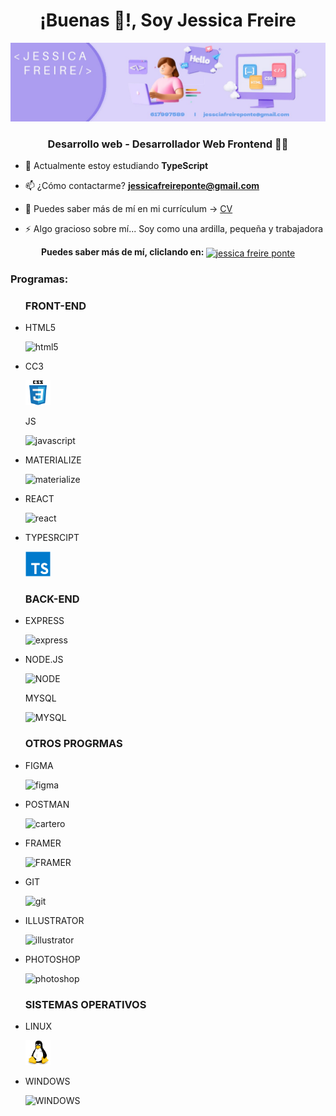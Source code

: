 <h1 align="center" color="#7854db">¡Buenas 👋!, Soy Jessica Freire</h1>
<img src="https://github.com/jessicafreireponte/jessicafreireponte/blob/fd69178e6fb8569554dde9bd453e43c421ae427e/1690886612762.jpg"/>
<h3 align="center">Desarrollo web - Desarrollador Web Frontend 👨‍💻</h3>


- 🌱 Actualmente estoy estudiando **TypeScript**

- 📫 ¿Cómo contactarme? **jessicafreireponte@gmail.com**

- 📄 Puedes saber más de mí en mi currículum -> <a href="https://drive.google.com/file/d/1r2jYm5mv2iCdpuCEjMm9reqFBzmSQyqB/view?usp=drive_link">CV</a>

- ⚡ Algo gracioso sobre mí... Soy como una ardilla, pequeña y trabajadora


<p align="center">
<strong> Puedes saber más de mí, cliclando en:  </strong>
<a href="https://linkedin.com/in/jessicafreireponte" >
 <img align="center" src="https://upload.wikimedia.org/wikipedia/commons/thumb/a/aa/LinkedIn_2021.svg/200px-LinkedIn_2021.svg.png" alt="jessica freire ponte" height="30"/> 
</a>
</p>

<h3 align="left">Programas:</h3>
<p align="left"> 
 <ul><h3>FRONT-END</h3>
  <li><p>HTML5</p>
 <img src="https://upload.wikimedia.org/wikipedia/commons/thumb/6/61/HTML5_logo_and_wordmark.svg/130px-HTML5_logo_and_wordmark.svg.png" alt="html5" width="40" height="40"/>
  </li>
  <li><p>CC3</p>
  <img src="https://raw.githubusercontent.com/devicons/devicon/master/icons/css3/css3-original-wordmark.svg " alt="css3" width="40" height="40"/> 
  </li><p>JS</p>
  <img src="https://upload.wikimedia.org/wikipedia/commons/thumb/9/99/Unofficial_JavaScript_logo_2.svg/320px-Unofficial_JavaScript_logo_2.svg.png" alt="javascript" width="40" height="40"/>
    <li><p>MATERIALIZE</p>
<img src="https://www.geekandjob.com/uploads/wiki/956d3552aeed5764da2dbd657398f6a796686d6b.png" alt="materialize" width= "40" height="40"/> 
  </li>
  <li><p>REACT</p>
   <img src="https://raw.githubusercontent.com/devicons /devicon/master/icons/react/react-original-wordmark.svg" alt="react" width="40" height="40"/>
  </li>
  <li><p>TYPESRCIPT</p>
   <img src="https://raw.githubusercontent.com/devicons/devicon/master/icons/typescript/typescript-original.svg" alt="typescript" width="40" height="40"/> 
  </li>

 </ul>
  <ul><h3>BACK-END</h3>
  <li><p>EXPRESS</p>
  <img src="https://upload.wikimedia.org/wikipedia/commons/thumb/6/64/Expressjs.png/120px-Expressjs.png" alt="express "  height="40"/> 
  </li>
  <li><p>NODE.JS</p>
  <img src="https://upload.wikimedia.org/wikipedia/commons/thumb/d/d9/Node.js_logo.svg/200px-Node.js_logo.svg.png" alt="NODE "  height="40"/> 
  </li><p>MYSQL</p>
  <img src="https://upload.wikimedia.org/wikipedia/en/thumb/d/dd/MySQL_logo.svg/100px-MySQL_logo.svg.png" alt="MYSQL"  height="40"/> 
  </li>
  </ul>

 </ul>

  </ul>
  <ul><h3>OTROS PROGRMAS</h3>
  <li><p>FIGMA</p>
<img src="https://upload.wikimedia.org/wikipedia/commons/thumb/3/33/Figma-logo.svg/64px-Figma-logo.svg.png" alt="figma"  height="40"/>
  </li>
   <li><p>POSTMAN</p>
<img src="https://www.vectorlogo.zone/logos/getpostman/getpostman-icon.svg" alt="cartero" width="40" height= "40"/>
   </li>
  <li><p>FRAMER</p>
  <img src="https://www.vectorlogo.zone/logos/framer/framer-icon.svg" alt="FRAMER" height="40"/>
  </li>
  <li><p>GIT</p>
<img src="https://www.vectorlogo.zone/logos/git-scm/git-scm-icon.svg" alt="git" width="40" height="40"/>
  </li>
  <li><p>ILLUSTRATOR</p>
<img src="https://www.vectorlogo.zone/logos/adobe_illustrator/adobe_illustrator-icon.svg" alt="illustrator" width="40" height= "40"/>
  </li>
  <li><p>PHOTOSHOP</p>
<img src="https://upload.wikimedia.org/wikipedia/commons/thumb/a/af/Adobe_Photoshop_CC_icon.svg/120px-Adobe_Photoshop_CC_icon.svg.png" alt="photoshop" width="40" height="40"/>
  </li>

 </ul>

   <ul><h3>SISTEMAS OPERATIVOS</h3>
  <li><p>LINUX</p>
<img src="https://raw.githubusercontent.com/devicons/devicon/master/icons/linux/linux-original.svg" alt="linux" width="40" height="40"/> 
  </li>
   <li><p>WINDOWS</p>
<img src="https://upload.wikimedia.org/wikipedia/commons/thumb/e/e2/Windows_logo_and_wordmark_-_2021.svg/250px-Windows_logo_and_wordmark_-_2021.svg.png" alt="WINDOWS" width="40" />
   </li>
 </ul>

